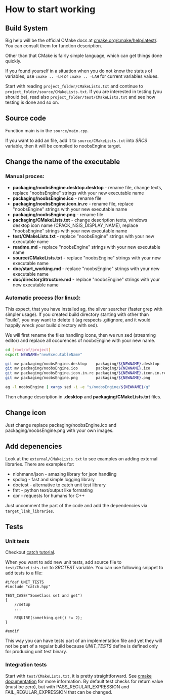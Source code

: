 
# How to start working

## Build System

Big help will be the official CMake docs at
[cmake.org/cmake/help/latest/](https://cmake.org/cmake/help/latest/). You can
consult them for function description.

Other than that CMake is fairly simple language, which can get things done quickly. 

If you found yourself in a situation when you do not know the status of
variables, use `cmake .. -LH` or `cmake .. -LAH` for current variables values.

Start with reading `project_folder/CMakeLists.txt` and continue to
`project_folder/source/CMakeLists.txt`. If you are interested in testing (you should
be), read also `project_folder/test/CMakeLists.txt` and see how testing is done and so on.

## Source code

Function main is in the `source/main.cpp`. 

If you want to add an file, add it to `source/CMakeLists.txt` into *SRCS*
variable, then it will be compiled to noobsEngine target.

## Change the name of the executable

### Manual proces:

* **packaging/noobsEngine.desktop.desktop** - rename file, change texts, replace "noobsEngine" strings with your new executable name
* **packaging/noobsEngine.ico** - rename file
* **packaging/noobsEngine.icon.in.rc** - rename file, replace "noobsEngine" strings with your new executable name
* **packaging/noobsEngine.png** - rename file
* **packaging/CMakeLists.txt** - change description texts, windows desktop icon name (CPACK_NSIS_DISPLAY_NAME), replace "noobsEngine" strings with your new executable name
* **test/CMakeLists.txt** - replace "noobsEngine" strings with your new executable name
* **readme.md** - replace "noobsEngine" strings with your new executable name
* **source/CMakeLists.txt** - replace "noobsEngine" strings with your new executable name
* **doc/start_working.md** - replace "noobsEngine" strings with your new executable name
* **doc/directoryStructure.md** - replace "noobsEngine" strings with your new executable name

### Automatic process (for linux):

This expect, that you have installed ag, the silver searcher (faster grep with
simpler usage). If you created build directory starting with other than
"build", you may want to delete it (ag respects .gitignore, and it would
happily wreck your build directory with sed).

We will first rename the files handling icons, then we run sed (streaming
editor) and replace all occurences of noobsEngine with your new name.

~~~bash
cd [root/of/project]
export NEWNAME="newExecutableName"

git mv packaging/noobsEngine.desktop    packaging/${NEWNAME}.desktop
git mv packaging/noobsEngine.ico        packaging/${NEWNAME}.ico
git mv packaging/noobsEngine.icon.in.rc packaging/${NEWNAME}.icon.in.rc 
git mv packaging/noobsEngine.png        packaging/${NEWNAME}.png

ag -l noobsEngine | xargs sed -i -e "s/noobsEngine/${NEWNAME}/g"
~~~

Then change description in **.desktop** and **packaging/CMakeLists.txt** files.

## Change icon

Just change replace packaging/noobsEngine.ico and packaging/noobsEngine.png with
your own images.

## Add depenencies

Look at the `external/CMakeLists.txt` to see examples on adding external
libraries. There are examples for:

* nlohmann/json - amazing library for json handling
* spdlog - fast and simple logging library
* doctest - alternative to catch unit test library
* fmt - python text/output like formating
* cpr - requests for humans for C++

Just uncomment the part of the code and add the dependencies via `target_link_libraries`.

## Tests

### Unit tests

Checkout [catch tutorial](https://github.com/philsquared/Catch/blob/master/docs/tutorial.md). 

When you want to add new unit tests, add source file to `test/CMakeLists.txt`
to *SRCTEST* variable. You can use following snippet to add tests to a file:

~~~
#ifdef UNIT_TESTS
#include "catch.hpp"

TEST_CASE("SomeClass set and get")
{
    //setup
    ...

    REQUIRE(something.get() != 2);
}

#endif
~~~

This way you can have tests part of an implementation file and yet they will
not be part of a regular build because *UNIT_TESTS* define is defined only for
producing unit test binary.

### Integration tests

Start with `test/CMakeLists.txt`, it is pretty straightforward. See [cmake
documentation](https://cmake.org/cmake/help/latest/command/add_test.html) for
more information. By default test checks for return value (must be zero), but
with PASS_REGULAR_EXPRESSION and FAIL_REGULAR_EXPRESSION that can be changed.

